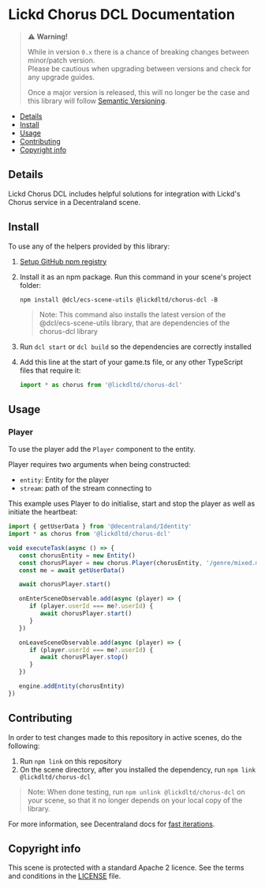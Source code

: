 # Lickd Chorus DCL Documentation

> ⚠️ **Warning!**  
> 
> While in version `0.x` there is a chance of breaking changes between minor/patch version.  
> Please be cautious when upgrading between versions and check for any upgrade guides.  
> 
> Once a major version is released, this will no longer be the case and this library will follow [Semantic Versioning](https://semver.org/).

* [Details](#details)
* [Install](#install)
* [Usage](#usage)
* [Contributing](#contributing)
* [Copyright info](#copyright-info)

## Details

Lickd Chorus DCL includes helpful solutions for integration with Lickd's Chorus service in a Decentraland scene.

## Install

To use any of the helpers provided by this library:

1. [Setup GitHub npm registry](https://docs.github.com/en/packages/working-with-a-github-packages-registry/working-with-the-npm-registry#installing-a-package)

2. Install it as an npm package. Run this command in your scene's project folder:

   ```
   npm install @dcl/ecs-scene-utils @lickdltd/chorus-dcl -B
   ```

   > Note: This command also installs the latest version of the @dcl/ecs-scene-utils library, that are dependencies of the chorus-dcl library

3. Run `dcl start` or `dcl build` so the dependencies are correctly installed

4. Add this line at the start of your game.ts file, or any other TypeScript files that require it:

   ```ts
   import * as chorus from '@lickdltd/chorus-dcl'
   ```

## Usage

### Player

To use the player add the `Player` component to the entity.

Player requires two arguments when being constructed:

- `entity`: Entity for the player
- `stream`: path of the stream connecting to

This example uses Player to do initialise, start and stop the player as well as initiate the heartbeat:

```ts
import { getUserData } from '@decentraland/Identity'
import * as chorus from '@lickdltd/chorus-dcl'

void executeTask(async () => {
   const chorusEntity = new Entity()
   const chorusPlayer = new chorus.Player(chorusEntity, '/genre/mixed.mp3')
   const me = await getUserData()

   await chorusPlayer.start()

   onEnterSceneObservable.add(async (player) => {
      if (player.userId === me?.userId) {
         await chorusPlayer.start()
      }
   })

   onLeaveSceneObservable.add(async (player) => {
      if (player.userId === me?.userId) {
         await chorusPlayer.stop()
      }
   })

   engine.addEntity(chorusEntity)
})
```

## Contributing

In order to test changes made to this repository in active scenes, do the following:

1. Run `npm link` on this repository
2. On the scene directory, after you installed the dependency, run `npm link @lickdltd/chorus-dcl`

> Note: When done testing, run `npm unlink @lickdltd/chorus-dcl` on your scene, so that it no longer depends on your local copy of the library.

For more information, see Decentraland docs for [fast iterations](https://docs.decentraland.org/creator/development-guide/create-libraries/#fast-iterations). 

## Copyright info

This scene is protected with a standard Apache 2 licence. See the terms and conditions in the [LICENSE](/LICENSE) file.
